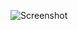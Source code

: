 ![Screenshot](https://raw.githubusercontent.com/Cryakl/Ultimate-RAT-Collection/refs/heads/main/AndroRat/Screenshot.png)
